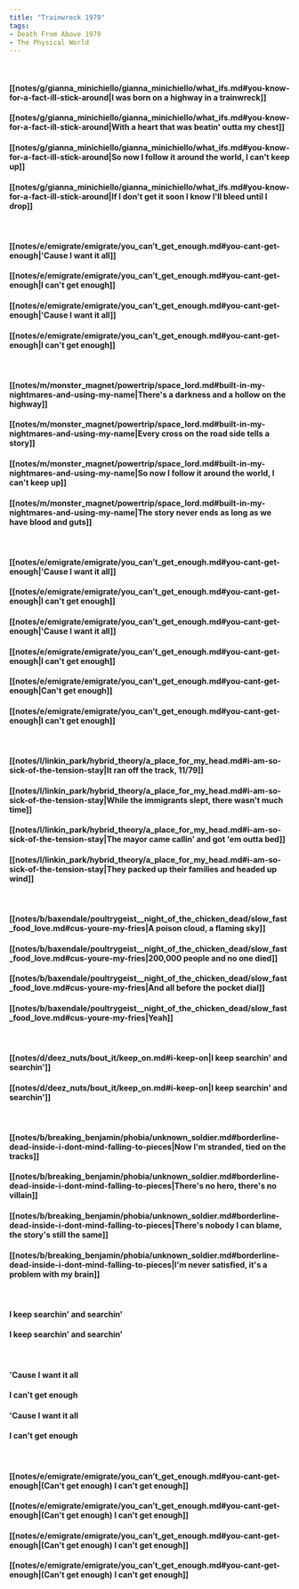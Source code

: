 ```yaml
---
title: "Trainwreck 1979"
tags:
- Death From Above 1979
- The Physical World
---
```

&nbsp;
#### [[notes/g/gianna_minichiello/gianna_minichiello/what_ifs.md#you-know-for-a-fact-ill-stick-around|I was born on a highway in a trainwreck]]
#### [[notes/g/gianna_minichiello/gianna_minichiello/what_ifs.md#you-know-for-a-fact-ill-stick-around|With a heart that was beatin' outta my chest]]
#### [[notes/g/gianna_minichiello/gianna_minichiello/what_ifs.md#you-know-for-a-fact-ill-stick-around|So now I follow it around the world, I can't keep up]]
#### [[notes/g/gianna_minichiello/gianna_minichiello/what_ifs.md#you-know-for-a-fact-ill-stick-around|If I don't get it soon I know I'll bleed until I drop]]
&nbsp;
#### [[notes/e/emigrate/emigrate/you_can’t_get_enough.md#you-cant-get-enough|'Cause I want it all]]
#### [[notes/e/emigrate/emigrate/you_can’t_get_enough.md#you-cant-get-enough|I can't get enough]]
#### [[notes/e/emigrate/emigrate/you_can’t_get_enough.md#you-cant-get-enough|'Cause I want it all]]
#### [[notes/e/emigrate/emigrate/you_can’t_get_enough.md#you-cant-get-enough|I can't get enough]]
&nbsp;
#### [[notes/m/monster_magnet/powertrip/space_lord.md#built-in-my-nightmares-and-using-my-name|There's a darkness and a hollow on the highway]]
#### [[notes/m/monster_magnet/powertrip/space_lord.md#built-in-my-nightmares-and-using-my-name|Every cross on the road side tells a story]]
#### [[notes/m/monster_magnet/powertrip/space_lord.md#built-in-my-nightmares-and-using-my-name|So now I follow it around the world, I can't keep up]]
#### [[notes/m/monster_magnet/powertrip/space_lord.md#built-in-my-nightmares-and-using-my-name|The story never ends as long as we have blood and guts]]
&nbsp;
#### [[notes/e/emigrate/emigrate/you_can’t_get_enough.md#you-cant-get-enough|'Cause I want it all]]
#### [[notes/e/emigrate/emigrate/you_can’t_get_enough.md#you-cant-get-enough|I can't get enough]]
#### [[notes/e/emigrate/emigrate/you_can’t_get_enough.md#you-cant-get-enough|'Cause I want it all]]
#### [[notes/e/emigrate/emigrate/you_can’t_get_enough.md#you-cant-get-enough|I can't get enough]]
#### [[notes/e/emigrate/emigrate/you_can’t_get_enough.md#you-cant-get-enough|Can't get enough]]
#### [[notes/e/emigrate/emigrate/you_can’t_get_enough.md#you-cant-get-enough|I can't get enough]]
&nbsp;
#### [[notes/l/linkin_park/hybrid_theory/a_place_for_my_head.md#i-am-so-sick-of-the-tension-stay|It ran off the track, 11/79]]
#### [[notes/l/linkin_park/hybrid_theory/a_place_for_my_head.md#i-am-so-sick-of-the-tension-stay|While the immigrants slept, there wasn't much time]]
#### [[notes/l/linkin_park/hybrid_theory/a_place_for_my_head.md#i-am-so-sick-of-the-tension-stay|The mayor came callin' and got 'em outta bed]]
#### [[notes/l/linkin_park/hybrid_theory/a_place_for_my_head.md#i-am-so-sick-of-the-tension-stay|They packed up their families and headed up wind]]
&nbsp;
#### [[notes/b/baxendale/poultrygeist__night_of_the_chicken_dead/slow_fast_food_love.md#cus-youre-my-fries|A poison cloud, a flaming sky]]
#### [[notes/b/baxendale/poultrygeist__night_of_the_chicken_dead/slow_fast_food_love.md#cus-youre-my-fries|200,000 people and no one died]]
#### [[notes/b/baxendale/poultrygeist__night_of_the_chicken_dead/slow_fast_food_love.md#cus-youre-my-fries|And all before the pocket dial]]
#### [[notes/b/baxendale/poultrygeist__night_of_the_chicken_dead/slow_fast_food_love.md#cus-youre-my-fries|Yeah]]
&nbsp;
#### [[notes/d/deez_nuts/bout_it/keep_on.md#i-keep-on|I keep searchin' and searchin']]
#### [[notes/d/deez_nuts/bout_it/keep_on.md#i-keep-on|I keep searchin' and searchin']]
&nbsp;
#### [[notes/b/breaking_benjamin/phobia/unknown_soldier.md#borderline-dead-inside-i-dont-mind-falling-to-pieces|Now I'm stranded, tied on the tracks]]
#### [[notes/b/breaking_benjamin/phobia/unknown_soldier.md#borderline-dead-inside-i-dont-mind-falling-to-pieces|There's no hero, there's no villain]]
#### [[notes/b/breaking_benjamin/phobia/unknown_soldier.md#borderline-dead-inside-i-dont-mind-falling-to-pieces|There's nobody I can blame, the story's still the same]]
#### [[notes/b/breaking_benjamin/phobia/unknown_soldier.md#borderline-dead-inside-i-dont-mind-falling-to-pieces|I'm never satisfied, it's a problem with my brain]]
&nbsp;
#### I keep searchin' and searchin'
#### I keep searchin' and searchin'
&nbsp;
#### 'Cause I want it all
#### I can't get enough
#### 'Cause I want it all
#### I can't get enough
&nbsp;
#### [[notes/e/emigrate/emigrate/you_can’t_get_enough.md#you-cant-get-enough|(Can't get enough) I can't get enough]]
#### [[notes/e/emigrate/emigrate/you_can’t_get_enough.md#you-cant-get-enough|(Can't get enough) I can't get enough]]
#### [[notes/e/emigrate/emigrate/you_can’t_get_enough.md#you-cant-get-enough|(Can't get enough) I can't get enough]]
#### [[notes/e/emigrate/emigrate/you_can’t_get_enough.md#you-cant-get-enough|(Can't get enough) I can't get enough]]
